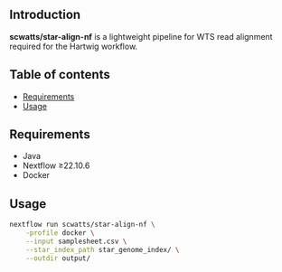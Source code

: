 ## Introduction

**scwatts/star-align-nf** is a lightweight pipeline for WTS read alignment required for the Hartwig workflow.

## Table of contents

* [Requirements](#requirements)
* [Usage](#usage)

## Requirements

* Java
* Nextflow ≥22.10.6
* Docker

## Usage

```bash
nextflow run scwatts/star-align-nf \
    -profile docker \
    --input samplesheet.csv \
    --star_index_path star_genome_index/ \
    --outdir output/
```
